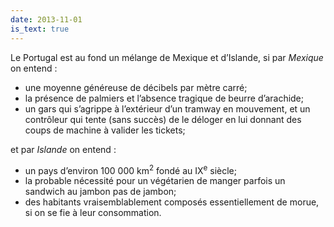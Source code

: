 ```yaml
---
date: 2013-11-01
is_text: true
---
```


Le Portugal est au fond un mélange de Mexique et d’Islande, si par *Mexique* on entend&nbsp;:

* une moyenne généreuse de décibels par mètre&nbsp;carré;
* la présence de palmiers et l’absence tragique de beurre d’arachide;
* un gars qui s’agrippe à l’extérieur d’un tramway en mouvement, et un contrôleur qui tente (sans succès) de le déloger en lui donnant des coups de machine à valider les tickets;

et par *Islande* on entend&nbsp;:

* un pays d’environ 100&nbsp;000 km<sup>2</sup> fondé au IX<sup>e</sup>&nbsp;siècle;
* la probable nécessité pour un végétarien de manger parfois un sandwich au jambon pas de jambon;
* des habitants vraisemblablement composés essentiellement de morue, si on se fie à leur consommation.